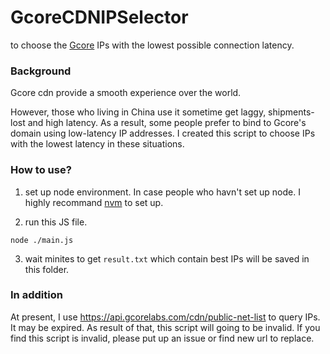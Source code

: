 # GcoreCDNIPSelector
to choose the [Gcore](https://gcore.com/) IPs with the lowest possible connection latency.

### Background
Gcore cdn provide a smooth experience over the world.

However, those who living in China use it sometime get laggy, shipments-lost and high latency.
As a result, some people prefer to bind to Gcore's domain using low-latency IP addresses. I created this script to choose IPs with the lowest latency in these situations.


### How to use?

1. set up node environment.
In case people who havn't set up node. I highly recommand [nvm](https://github.com/nvm-sh/nvm) to set up.

2. run this JS file.
```
node ./main.js
```

3. wait minites to get `result.txt` which contain best IPs will be saved in this folder.


### In addition

At present, I use https://api.gcorelabs.com/cdn/public-net-list to query IPs. It may be expired. As result of that, this script will going to be invalid. If you find this script is invalid, please put up an issue or find new url to replace.
